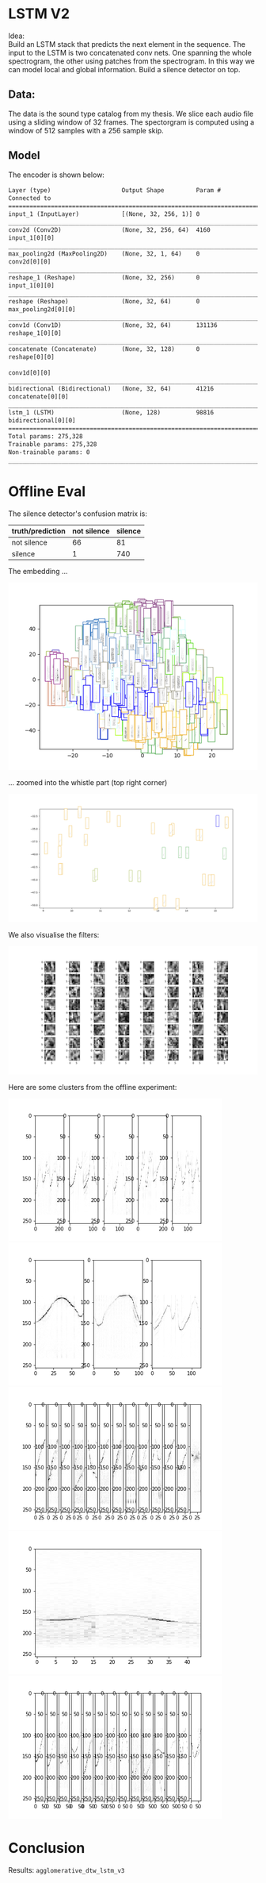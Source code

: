 # LSTM V2

Idea:  
 Build an LSTM stack that predicts the next element in the sequence.
 The input to the LSTM is two concatenated conv nets. One spanning
 the whole spectrogram, the other using patches from the spectrogram.
 In this way we can model local and global information.
 Build a silence detector on top. 

## Data:
The data is the sound type catalog from my thesis. We slice each
audio file using a sliding window of 32 frames. The spectorgram is
computed using a window of 512 samples with a 256 sample skip.

## Model
The encoder is shown below:

```
Layer (type)                    Output Shape         Param #     Connected to                     
==================================================================================================
input_1 (InputLayer)            [(None, 32, 256, 1)] 0                                            
__________________________________________________________________________________________________
conv2d (Conv2D)                 (None, 32, 256, 64)  4160        input_1[0][0]                    
__________________________________________________________________________________________________
max_pooling2d (MaxPooling2D)    (None, 32, 1, 64)    0           conv2d[0][0]                     
__________________________________________________________________________________________________
reshape_1 (Reshape)             (None, 32, 256)      0           input_1[0][0]                    
__________________________________________________________________________________________________
reshape (Reshape)               (None, 32, 64)       0           max_pooling2d[0][0]              
__________________________________________________________________________________________________
conv1d (Conv1D)                 (None, 32, 64)       131136      reshape_1[0][0]                  
__________________________________________________________________________________________________
concatenate (Concatenate)       (None, 32, 128)      0           reshape[0][0]                    
                                                                 conv1d[0][0]                     
__________________________________________________________________________________________________
bidirectional (Bidirectional)   (None, 32, 64)       41216       concatenate[0][0]                
__________________________________________________________________________________________________
lstm_1 (LSTM)                   (None, 128)          98816       bidirectional[0][0]              
==================================================================================================
Total params: 275,328
Trainable params: 275,328
Non-trainable params: 0
__________________________________________________________________________________________________
```

# Offline Eval

The silence detector's confusion matrix is:

|truth/prediction|not silence|silence|
|:---|:---|:---|
|not silence|66|81|
|silence|1|740|

The embedding ... 

![embedding](images/embedding.png)

... zoomed into the whistle part (top right corner)

![embedding](images/embedding_zoomed.png)

We also visualise the filters:

![embedding](images/filters.png)

Here are some clusters from the offline experiment:

![embedding](images/0.png)
![embedding](images/1.png)
![embedding](images/2.png)
![embedding](images/3.png)
![embedding](images/4.png)


# Conclusion

Results: `agglomerative_dtw_lstm_v3`